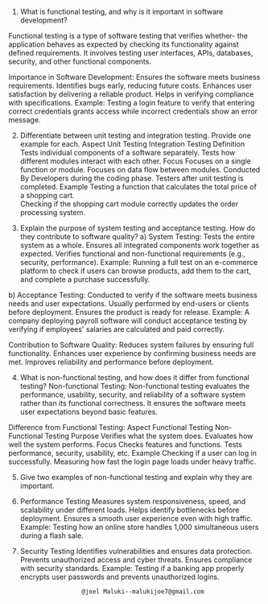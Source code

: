 1. What is functional testing, and why is it important in software development?

Functional testing is a type of software testing that verifies whether-
 the application behaves as expected by checking its functionality against defined requirements.
 It involves testing user interfaces, APIs, databases, security, and other functional components.

Importance in Software Development:
Ensures the software meets business requirements.
Identifies bugs early, reducing future costs.
Enhances user satisfaction by delivering a reliable product.
Helps in verifying compliance with specifications.
Example:
Testing a login feature to verify that entering correct credentials 
grants access while incorrect credentials show an error message.


2. Differentiate between unit testing and integration testing. Provide one example for each.
Aspect	Unit Testing	Integration Testing
Definition	Tests individual components of a software separately.	Tests how different modules interact with each other.
Focus	Focuses on a single function or module.	Focuses on data flow between modules.
Conducted By	Developers during the coding phase.	Testers after unit testing is completed.
Example	Testing a function that calculates the total price of a shopping cart.	
Checking if the shopping cart module correctly updates the order processing system.


3. Explain the purpose of system testing and acceptance testing. How do they contribute to software quality?
a) System Testing:
Tests the entire system as a whole.
Ensures all integrated components work together as expected.
Verifies functional and non-functional requirements (e.g., security, performance).
Example: Running a full test on an e-commerce platform to check if users can browse products, add them to the cart, and complete a purchase successfully.

b) Acceptance Testing:
Conducted to verify if the software meets business needs and user expectations.
Usually performed by end-users or clients before deployment.
Ensures the product is ready for release.
Example: A company deploying payroll software will conduct acceptance testing by verifying if employees' salaries are calculated and paid correctly.

Contribution to Software Quality:
Reduces system failures by ensuring full functionality.
Enhances user experience by confirming business needs are met.
Improves reliability and performance before deployment.

4. What is non-functional testing, and how does it differ from functional testing?
Non-functional Testing:
Non-functional testing evaluates the performance, usability, security, and reliability 
of a software system rather than its functional correctness. It ensures the software meets user expectations beyond basic features.

Difference from Functional Testing:
Aspect	Functional Testing	Non-Functional Testing
Purpose	Verifies what the system does.	Evaluates how well the system performs.
Focus	Checks features and functions.	Tests performance, security, usability, etc.
Example	Checking if a user can log in successfully.	Measuring how fast the login page loads under heavy traffic.

5. Give two examples of non-functional testing and explain why they are important.
1. Performance Testing
Measures system responsiveness, speed, and scalability under different loads.
Helps identify bottlenecks before deployment.
Ensures a smooth user experience even with high traffic.
Example: Testing how an online store handles 1,000 simultaneous users during a flash sale.

2. Security Testing
Identifies vulnerabilities and ensures data protection.
Prevents unauthorized access and cyber threats.
Ensures compliance with security standards.
Example: Testing if a banking app properly encrypts user passwords and prevents unauthorized logins.

						@joel Maluki--malukijoe7@gmail.com